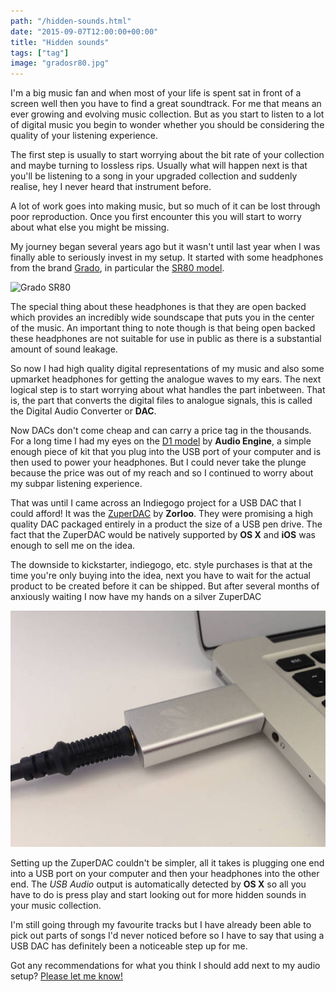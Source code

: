 ```yaml
---
path: "/hidden-sounds.html"
date: "2015-09-07T12:00:00+00:00"
title: "Hidden sounds"
tags: ["tag"]
image: "gradosr80.jpg"
---
```


I'm a big music fan and when most of your life is spent sat in front of a screen well then you have to find a great soundtrack. For me that means an ever growing and evolving music collection. But as you start to listen to a lot of digital music you begin to wonder whether you should be considering the quality of your listening experience. 

The first step is usually to start worrying about the bit rate of your collection and maybe turning to lossless rips. Usually what will happen next is that you'll be listening to a song in your upgraded collection and suddenly realise, hey I never heard that instrument before. 

A lot of work goes into making music, but so much of it can be lost through poor reproduction. Once you first encounter this you will start to worry about what else you might be missing.

My journey began several years ago but it wasn't until last year when I was finally able to seriously invest in my setup. It started with some headphones from the brand [Grado](http://www.gradolabs.com/index.php), in particular the [SR80 model](http://www.gradolabs.com/headphones/prestige-series/item/1-sr80e).

![Grado SR80](/images/posts/gradosr80.jpg)

The special thing about these headphones is that they are open backed which provides an incredibly wide soundscape that puts you in the center of the music. An important thing to note though is that being open backed these headphones are not suitable for use in public as there is a substantial amount of sound leakage.

So now I had high quality digital representations of my music and also some upmarket headphones for getting the analogue waves to my ears. The next logical step is to start worrying about what handles the part inbetween. That is, the part that converts the digital files to analogue signals, this is called the Digital Audio Converter or **DAC**.

Now DACs don't come cheap and can carry a price tag in the thousands. For a long time I had my eyes on the [D1 model](http://audioengineusa.com/Store/Digital-Audio-Converters) by **Audio Engine**, a simple enough piece of kit that you plug into the USB port of your computer and is then used to power your headphones. But I could never take the plunge because the price was out of my reach and so I continued to worry about my subpar listening experience.

That was until I came across an Indiegogo project for a USB DAC that I could afford! It was the [ZuperDAC](https://www.indiegogo.com/projects/zuperdac-portable-hifi-music-anytime-anywhere/x/10466974#/story) by **Zorloo**. They were promising a high quality DAC packaged entirely in a product the size of a USB pen drive. The fact that the ZuperDAC would be natively supported by **OS X** and **iOS** was enough to sell me on the idea.

The downside to kickstarter, indiegogo, etc. style purchases is that at the time you're only buying into the idea, next you have to wait for the actual product to be created before it can be shipped. But after several months of anxiously waiting I now have my hands on a silver ZuperDAC

![photo](./zuperdac.jpg)

Setting up the ZuperDAC couldn't be simpler, all it takes is plugging one end into a USB port on your computer and then your headphones into the other end. The *USB Audio* output is automatically detected by **OS X** so all you have to do is press play and start looking out for more hidden sounds in your music collection.

I'm still going through my favourite tracks but I have already been able to pick out parts of songs I'd never noticed before so I have to say that using a USB DAC has definitely been a noticeable step up for me.

Got any recommendations for what you think I should add next to my audio setup? [Please let me know!
](mailto:mark@partiallogic.com)



